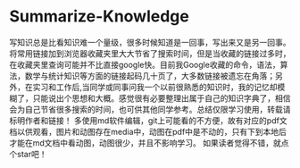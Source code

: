 # Summarize-Knowledge
   写知识总是比看知识难一个量级，很多时候知道是一回事，写出来又是另一回事。
   将常用链接加到浏览器收藏夹里大大节省了搜索时间，但是当收藏的链接过多时，在收藏夹里查询可能并不比直接google快。目前我Google收藏的命令，语法，算法，数学与统计知识等方面的链接起码几十页了，大多数链接被遗忘在角落；另外，在实习和工作后,当同学或同事问我一个以前很熟悉的知识时，我的记忆却模糊了，只能说出个思想和大概。感觉很有必要整理出属于自己的知识字典了，相信会为自己节省很多搜索的时间，也可供其他同学参考。总结仅限学习使用，转载请标明作者和链接！
   多使用md软件编辑，git上可能看的不方便，故有对应的pdf文档以供观看，图片和动图存在media中，动图在pdf中是不动的，只有下到本地后才能在md文档中看动图，动图很少，并且不影响学习。
   如果读者觉得不错，就点个star吧！
